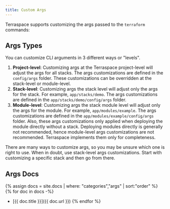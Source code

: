 ```yaml
---
title: Custom Args
---
```


Terraspace supports customizing the args passed to the `terraform` commands:

## Args Types

You can customize CLI arguments in 3 different ways or "levels".

1. **Project-level**: Customizing args at the Terraspace project-level will adjust the args for all stacks. The args customizations are defined in the `config/args` folder. These customizations can be overridden at the stack-level or module-level.
2. **Stack-level**: Customizing args the stack level will adjust only the args for the stack. For example, `app/stacks/demo`. The args customizations are defined in the `app/stacks/demo/config/args` folder.
3. **Module-level**: Customizing args the stack module level will adjust only the args for the module. For example, `app/modules/example`. The args customizations are defined in the `app/modules/example/config/args` folder. Also, these args customizations only applied when deploying the module directly without a stack. Deploying modules directly is generally not recommended, hence module-level args customizations are not recommended. Terraspace implements them only for completeness.

There are many ways to customize args, so you may be unsure which one is right to use.  When in doubt, use stack-level args customizations.  Start with customizing a specific stack and then go from there.

## Args Docs

{% assign docs = site.docs | where: "categories","args" | sort:"order" %}
{% for doc in docs -%}
* [{{ doc.title }}]({{ doc.url }})
{% endfor %}
